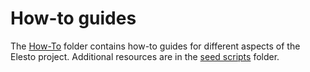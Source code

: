 # How-to guides

The [How-To](./) folder contains how-to guides for different aspects of the Elesto project. Additional resources are in the [seed scripts](https://github.com/allinbits/cosmos-cash/tree/main/scripts/seeds) folder. 

